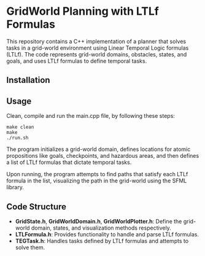 # GridWorld Planning with LTLf Formulas
This repository contains a C++ implementation of a planner that solves tasks in a grid-world environment using Linear Temporal Logic formulas (LTLf). The code represents grid-world domains, obstacles, states, and goals, and uses LTLf formulas to define temporal tasks.
## Installation

## Usage
Clean, compile and run the main.cpp file, by following these steps:
```
make clean
make
./run.sh
```
The program initializes a grid-world domain, defines locations for atomic propositions like goals, checkpoints, and hazardous areas, and then defines a list of LTLf formulas that dictate temporal tasks.

Upon running, the program attempts to find paths that satisfy each LTLf formula in the list, visualizing the path in the grid-world using the SFML library.

## Code Structure

* **GridState.h**, **GridWorldDomain.h**, **GridWorldPlotter.h**: Define the grid-world domain, states, and visualization methods respectively.
* **LTLFormula.h**: Provides functionality to handle and parse LTLf formulas.
* **TEGTask.h**: Handles tasks defined by LTLf formulas and attempts to solve them.
